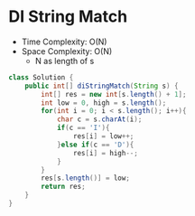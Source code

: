 # DI String Match

- Time Complexity: O(N)
- Space Complexity: O(N)
  - N as length of s

```java
class Solution {
    public int[] diStringMatch(String s) {
        int[] res = new int[s.length() + 1];
        int low = 0, high = s.length();
        for(int i = 0; i < s.length(); i++){
            char c = s.charAt(i);
            if(c == 'I'){
                res[i] = low++;
            }else if(c == 'D'){
                res[i] = high--;
            }
        }
        res[s.length()] = low;
        return res;
    }
}
```
